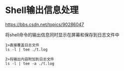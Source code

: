 # Shell输出信息处理

https://bbs.csdn.net/topics/90286047

将shell命令的输出信息同时显示在屏幕和保存到日志文件中

```
1>直接覆盖日志文件
ls -l | tee ./t.log

2>将输出内容附加到日志文件
ls -l | tee -a ./t.log
```

